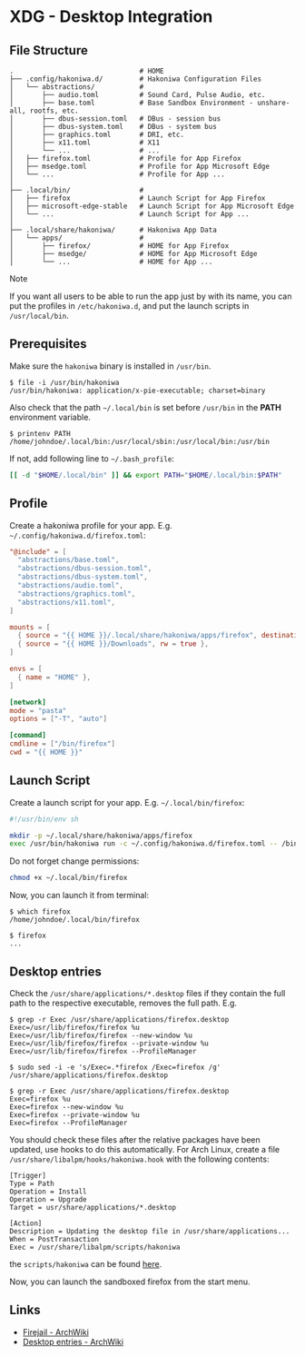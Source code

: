 # XDG - Desktop Integration

## File Structure

```console,ignore
.                               # HOME
├── .config/hakoniwa.d/         # Hakoniwa Configuration Files
│   └── abstractions/           #
│       ├── audio.toml          # Sound Card, Pulse Audio, etc.
│       ├── base.toml           # Base Sandbox Environment - unshare-all, rootfs, etc.
│       ├── dbus-session.toml   # DBus - session bus
│       ├── dbus-system.toml    # DBus - system bus
│       ├── graphics.toml       # DRI, etc.
│       ├── x11.toml            # X11
│       └── ...                 # ...
│   ├── firefox.toml            # Profile for App Firefox
│   ├── msedge.toml             # Profile for App Microsoft Edge
│   └── ...                     # Profile for App ...
│
├── .local/bin/                 #
│   ├── firefox                 # Launch Script for App Firefox
│   ├── microsoft-edge-stable   # Launch Script for App Microsoft Edge
│   └── ...                     # Launch Script for App ...
│
├── .local/share/hakoniwa/      # Hakoniwa App Data
│   └── apps/                   #
│       ├── firefox/            # HOME for App Firefox
│       ├── msedge/             # HOME for App Microsoft Edge
│       └── ...                 # HOME for App ...
```

> [!NOTE]
> If you want all users to be able to run the app just by with its name, you can put the
> profiles in `/etc/hakoniwa.d`, and put the launch scripts in `/usr/local/bin`.

## Prerequisites

Make sure the `hakoniwa` binary is installed in `/usr/bin`.

```console,ignore
$ file -i /usr/bin/hakoniwa
/usr/bin/hakoniwa: application/x-pie-executable; charset=binary
```

Also check that the path `~/.local/bin` is set before `/usr/bin` in the **PATH** environment variable.

```console,ignore
$ printenv PATH
/home/johndoe/.local/bin:/usr/local/sbin:/usr/local/bin:/usr/bin
```

If not, add following line to `~/.bash_profile`:

```sh
[[ -d "$HOME/.local/bin" ]] && export PATH="$HOME/.local/bin:$PATH"
```

## Profile

Create a hakoniwa profile for your app. E.g. `~/.config/hakoniwa.d/firefox.toml`:

```toml
"@include" = [
  "abstractions/base.toml",
  "abstractions/dbus-session.toml",
  "abstractions/dbus-system.toml",
  "abstractions/audio.toml",
  "abstractions/graphics.toml",
  "abstractions/x11.toml",
]

mounts = [
  { source = "{{ HOME }}/.local/share/hakoniwa/apps/firefox", destination = "{{ HOME }}", rw = true },
  { source = "{{ HOME }}/Downloads", rw = true },
]

envs = [
  { name = "HOME" },
]

[network]
mode = "pasta"
options = ["-T", "auto"]

[command]
cmdline = ["/bin/firefox"]
cwd = "{{ HOME }}"
```

## Launch Script

Create a launch script for your app. E.g. `~/.local/bin/firefox`:

```sh
#!/usr/bin/env sh

mkdir -p ~/.local/share/hakoniwa/apps/firefox
exec /usr/bin/hakoniwa run -c ~/.config/hakoniwa.d/firefox.toml -- /bin/firefox "$@"
```

Do not forget change permissions:

```sh
chmod +x ~/.local/bin/firefox
```

Now, you can launch it from terminal:

```console,ignore
$ which firefox
/home/johndoe/.local/bin/firefox

$ firefox
...
```

## Desktop entries

Check the `/usr/share/applications/*.desktop` files if they contain the full path to the
respective executable, removes the full path. E.g.

```console,ignore
$ grep -r Exec /usr/share/applications/firefox.desktop
Exec=/usr/lib/firefox/firefox %u
Exec=/usr/lib/firefox/firefox --new-window %u
Exec=/usr/lib/firefox/firefox --private-window %u
Exec=/usr/lib/firefox/firefox --ProfileManager

$ sudo sed -i -e 's/Exec=.*firefox /Exec=firefox /g' /usr/share/applications/firefox.desktop

$ grep -r Exec /usr/share/applications/firefox.desktop
Exec=firefox %u
Exec=firefox --new-window %u
Exec=firefox --private-window %u
Exec=firefox --ProfileManager
```

You should check these files after the relative packages have been updated, use hooks to do this
automatically. For Arch Linux, create a file `/usr/share/libalpm/hooks/hakoniwa.hook` with the
following contents:

```
[Trigger]
Type = Path
Operation = Install
Operation = Upgrade
Target = usr/share/applications/*.desktop

[Action]
Description = Updating the desktop file in /usr/share/applications...
When = PostTransaction
Exec = /usr/share/libalpm/scripts/hakoniwa
```

the `scripts/hakoniwa` can be found [here](./pm/libalpm/scripts/hakoniwa).

Now, you can launch the sandboxed firefox from the start menu.

## Links

- [Firejail - ArchWiki](https://wiki.archlinux.org/title/Firejail)
- [Desktop entries - ArchWiki](https://wiki.archlinux.org/title/Desktop_entries)
